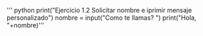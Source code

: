 
''' python
print("Ejercicio 1.2 Solicitar nombre e iprimir mensaje personalizado")
nombre = input("Como te llamas? ")
print("Hola, "+nombre)'''
